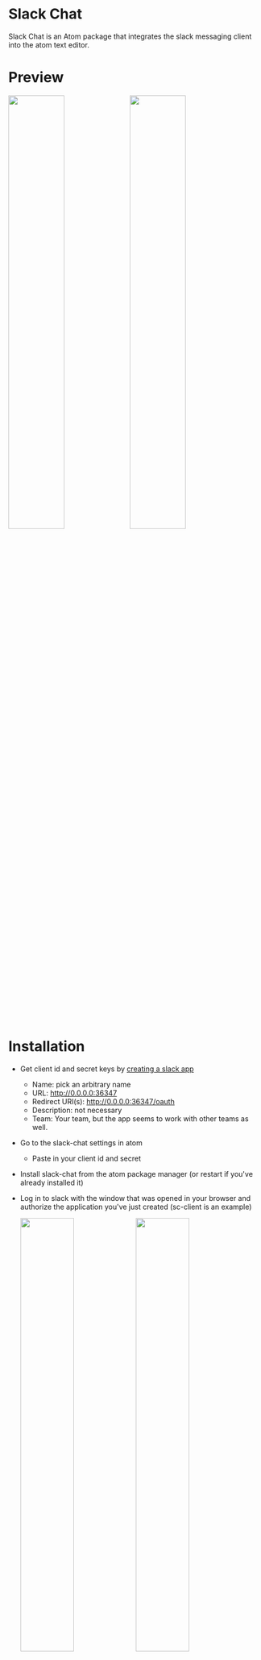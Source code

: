 
# Slack Chat

Slack Chat is an Atom package that integrates the slack messaging client into the atom text editor.

# Preview
<img src="http://drive.google.com/uc?export=view&id=0B_FMiWCp_bLQNlluR2MwRkNWVG8" width="47%" />
<img src="http://drive.google.com/uc?export=view&id=0B_FMiWCp_bLQOEM1ZjZvUDRhVEk" width="47%" />


# Installation
- Get client id and secret keys by [creating a slack app](https://api.slack.com/applications/new)
  - Name: pick an arbitrary name
  - URL: http://0.0.0.0:36347
  - Redirect URI(s): http://0.0.0.0:36347/oauth
  - Description: not necessary
  - Team: Your team, but the app seems to work with other teams as well.
- Go to the slack-chat settings in atom
  - Paste in your client id and secret
- Install slack-chat from the atom package manager (or restart if you've already installed it)
- Log in to slack with the window that was opened in your browser and authorize the application you've just created (sc-client is an example)

  <img src="http://drive.google.com/uc?export=view&id=0B_FMiWCp_bLQems3NTlIUjlzWWM" width="47%" />
  <img src="http://drive.google.com/uc?export=view&id=0B_FMiWCp_bLQYm9HSi0xY2RMQVU" width="47%" />

- Restart atom

# Usage

1. [Keybindings](https://github.com/callahanrts/slack-chat/wiki/Slack-Chat-Keybindings)
1. [Settings]()


# Todo
- [x] Send/receive messages in real time
- [x] Real time message notification system
- [x] User Status (online/offline)
- [x] Create Keybindings for selection
- [x] Parse markdown
- [x] Display emoji (regular and custom)
- [x] Display/download images/files
- [x] Display images/gifs/open graph data when a url is posted
- [x] Send a selection of text as a message/file
- [ ] Discover channels the user is not currently a part of
- [ ] Refresh when a user is invited to a channel
- [ ] Manually resize panel in chat views
- [ ] Upload files
- [ ] Code highlight for markdown
- [ ] Fix markdown differences between github flavored and Slack
- [ ] Load previous when at top of scroll
- [ ] Search for messages
- [ ] [User requests](https://github.com/callahanrts/slack-chat/issues)

